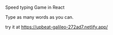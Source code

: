 Speed typing Game in React

Type as many words as you can.

try it at https://upbeat-galileo-272ad7.netlify.app/

